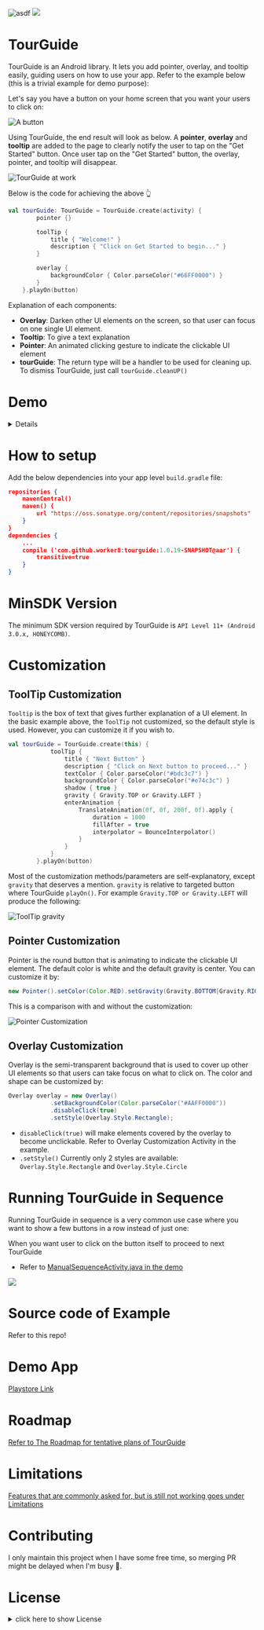 ![asdf](https://api.travis-ci.org/worker8/TourGuide.svg?branch=master) ![](https://camo.githubusercontent.com/cf76db379873b010c163f9cf1b5de4f5730b5a67/68747470733a2f2f6261646765732e66726170736f66742e636f6d2f6f732f6d69742f6d69742e7376673f763d313032)

# TourGuide
TourGuide is an Android library. It lets you add pointer, overlay, and tooltip easily, guiding users on how to use your app. Refer to the example below (this is a trivial example for demo purpose):

Let's say you have a button on your home screen that you want your users to click on:

![A button](https://raw.githubusercontent.com/worker8/all_my_media_files/695d9a2/2015-07-01_screenshot1.png)

Using TourGuide, the end result will look as below. A **pointer**, **overlay** and **tooltip** are added to the page to clearly notify the user to tap on the "Get Started" button. Once user tap on the "Get Started" button, the overlay, pointer, and tooltip will disappear.

![TourGuide at work](https://raw.githubusercontent.com/worker8/all_my_media_files/695d9a2/2015-07-01_screenshot.png)

Below is the code for achieving the above :point_up_2:
```kotlin
val tourGuide: TourGuide = TourGuide.create(activity) {
        pointer {}

        toolTip {
            title { "Welcome!" }
            description { "Click on Get Started to begin..." }
        }

        overlay {
            backgroundColor { Color.parseColor("#66FF0000") }
        }
    }.playOn(button)
```

Explanation of each components:
- **Overlay**: Darken other UI elements on the screen, so that user can focus on one single UI element.
- **Tooltip**: To give a text explanation
- **Pointer**: An animated clicking gesture to indicate the clickable UI element
- **tourGuide**: The return type will be a handler to be used for cleaning up. To dismiss TourGuide, just call `tourGuide.cleanUP()`

# Demo
<details>
<img src="https://raw.githubusercontent.com/worker8/all_my_media_files/25b3208/device-2015-07-01-114155.gif" width="200px" />
</details>

# How to setup
Add the below dependencies into your app level `build.gradle` file:

```json
repositories {
    mavenCentral()
    maven() {
        url "https://oss.sonatype.org/content/repositories/snapshots"
    }
}
dependencies {
    ...
    compile ('com.github.worker8:tourguide:1.0.19-SNAPSHOT@aar') {
        transitive=true
    }
}
```

# MinSDK Version
The minimum SDK version required by TourGuide is `API Level 11+ (Android 3.0.x, HONEYCOMB)`.

# Customization

## ToolTip Customization
`Tooltip` is the box of text that gives further explanation of a UI element. In the basic example above, the `ToolTip` not customized, so the default style is used. However, you can customize it if you wish to.

```kotlin
val tourGuide = TourGuide.create(this) {
            toolTip {
                title { "Next Button" }
                description { "Click on Next button to proceed..." }
                textColor { Color.parseColor("#bdc3c7") }
                backgroundColor { Color.parseColor("#e74c3c") }
                shadow { true }
                gravity { Gravity.TOP or Gravity.LEFT }
                enterAnimation {
                    TranslateAnimation(0f, 0f, 200f, 0f).apply {
                        duration = 1000
                        fillAfter = true
                        interpolator = BounceInterpolator()
                    }
                }
            }
        }.playOn(button)
```

Most of the customization methods/parameters are self-explanatory, except `gravity` that deserves a mention. `gravity` is relative to targeted button where TourGuide `playOn()`. For example `Gravity.TOP or Gravity.LEFT` will produce the following:

![ToolTip gravity](https://raw.githubusercontent.com/worker8/all_my_media_files/d0b17ba/2015-07-01_screenshot2.png)

## Pointer Customization
Pointer is the round button that is animating to indicate the clickable UI element. The default color is white and the default gravity is center. You can customize it by:
```java
new Pointer().setColor(Color.RED).setGravity(Gravity.BOTTOM|Gravity.RIGHT);
```
This is a comparison with and without the customization:

![Pointer Customization](https://raw.githubusercontent.com/worker8/all_my_media_files/64b8a3c/2015-07-01_screenshot5.png)

## Overlay Customization
Overlay is the semi-transparent background that is used to cover up other UI elements so that users can take focus on what to click on. The color and shape can be customized by:
```java
Overlay overlay = new Overlay()
            .setBackgroundColor(Color.parseColor("#AAFF0000"))
            .disableClick(true)
            .setStyle(Overlay.Style.Rectangle);
```
- `disableClick(true)` will make elements covered by the overlay to become unclickable. Refer to Overlay Customization Activity in the example.
- `.setStyle()` Currently only 2 styles are available: `Overlay.Style.Rectangle` and `Overlay.Style.Circle`

# Running TourGuide in Sequence
Running TourGuide in sequence is a very common use case where you want to show a few buttons in a row instead of just one:

When you want user to click on the button itself to proceed to next TourGuide
- Refer to [ManualSequenceActivity.java in the demo](https://github.com/worker8/TourGuide/blob/master/app/src/main/java/tourguide/tourguidedemo/ManualSequenceActivity.kt)

![](https://github.com/worker8/all_my_media_files/raw/master/button_itself.gif)

# Source code of Example
Refer to this repo!

# Demo App
[Playstore Link](https://play.google.com/store/apps/details?id=tourguide.tourguide)

# Roadmap
[Refer to The Roadmap for tentative plans of TourGuide](https://github.com/worker8/TourGuide/wiki/Roadmap)

# Limitations
[Features that are commonly asked for, but is still not working goes under Limitations](https://github.com/worker8/TourGuide/wiki/Limitations)

# Contributing
I only maintain this project when I have some free time, so merging PR might be delayed when I'm busy :bow:.

# License
<details>
<summary>
click here to show License
</summary>
    The MIT License (MIT)

    Copyright (c) 2016 Tan Jun Rong

    Permission is hereby granted, free of charge, to any person obtaining a copy
    of this software and associated documentation files (the "Software"), to deal
    in the Software without restriction, including without limitation the rights
    to use, copy, modify, merge, publish, distribute, sublicense, and/or sell
    copies of the Software, and to permit persons to whom the Software is
    furnished to do so, subject to the following conditions:

    The above copyright notice and this permission notice shall be included in all
    copies or substantial portions of the Software.

    THE SOFTWARE IS PROVIDED "AS IS", WITHOUT WARRANTY OF ANY KIND, EXPRESS OR
    IMPLIED, INCLUDING BUT NOT LIMITED TO THE WARRANTIES OF MERCHANTABILITY,
    FITNESS FOR A PARTICULAR PURPOSE AND NONINFRINGEMENT. IN NO EVENT SHALL THE
    AUTHORS OR COPYRIGHT HOLDERS BE LIABLE FOR ANY CLAIM, DAMAGES OR OTHER
    LIABILITY, WHETHER IN AN ACTION OF CONTRACT, TORT OR OTHERWISE, ARISING FROM,
    OUT OF OR IN CONNECTION WITH THE SOFTWARE OR THE USE OR OTHER DEALINGS IN THE
    SOFTWARE.
</details>
